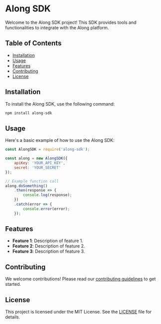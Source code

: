# Along SDK

Welcome to the Along SDK project! This SDK provides tools and functionalities to integrate with the Along platform.

## Table of Contents

- [Installation](#installation)
- [Usage](#usage)
- [Features](#features)
- [Contributing](#contributing)
- [License](#license)

## Installation

To install the Along SDK, use the following command:

```bash
npm install along-sdk
```

## Usage

Here's a basic example of how to use the Along SDK:

```javascript
const AlongSDK = require('along-sdk');

const along = new AlongSDK({
    apiKey: 'YOUR_API_KEY',
    secret: 'YOUR_SECRET'
});

// Example function call
along.doSomething()
    .then(response => {
        console.log(response);
    })
    .catch(error => {
        console.error(error);
    });
```

## Features

- **Feature 1**: Description of feature 1.
- **Feature 2**: Description of feature 2.
- **Feature 3**: Description of feature 3.

## Contributing

We welcome contributions! Please read our [contributing guidelines](CONTRIBUTING.md) to get started.

## License

This project is licensed under the MIT License. See the [LICENSE](LICENSE) file for details.